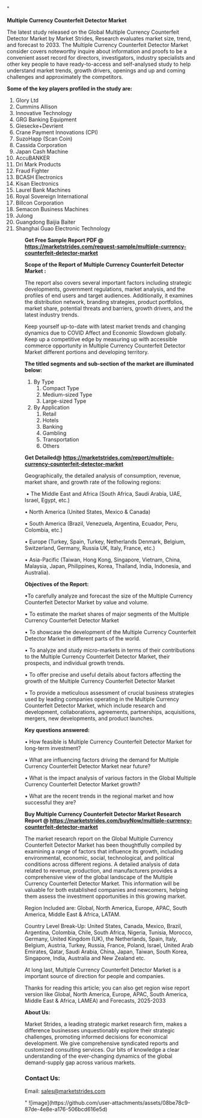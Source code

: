 "<p><strong>Multiple Currency Counterfeit Detector Market</strong></p>
<p>The latest study released on the Global Multiple Currency Counterfeit Detector Market by Market Strides, Research evaluates market size, trend, and forecast to 2033. The Multiple Currency Counterfeit Detector Market consider covers noteworthy inquire about information and proofs to be a convenient asset record for directors, investigators, industry specialists and other key people to have ready-to-access and self-analysed study to help understand market trends, growth drivers, openings and up and coming challenges and approximately the competitors.</p>
<p><strong> Some of the key players profiled in the study are: </strong></p>
<p><ol><li>
Glory Ltd</li><li>Cummins Allison</li><li>Innovative Technology</li><li>GRG Banking Equipment</li><li>Giesecke+Devrient</li><li>Crane Payment Innovations (CPI)</li><li>SuzoHapp (Scan Coin)</li><li>Cassida Corporation</li><li>Japan Cash Machine</li><li>AccuBANKER</li><li>Dri Mark Products</li><li>Fraud Fighter</li><li>BCASH Electronics</li><li>Kisan Electronics</li><li>Laurel Bank Machines</li><li>Royal Sovereign International</li><li>Billcon Corporation</li><li>Semacon Business Machines</li><li>Julong</li><li>Guangdong Baijia Baiter</li><li>Shanghai Guao Electronic Technology


</li><ol></p>
<p><strong>Get Free Sample Report PDF @ <a href=https://marketstrides.com/request-sample/multiple-currency-counterfeit-detector-market>https://marketstrides.com/request-sample/multiple-currency-counterfeit-detector-market</a></strong></p>
<p><strong> Scope of the Report of Multiple Currency Counterfeit Detector Market : </strong></p>
<p>The report also covers several important factors including strategic developments, government regulations, market analysis, and the profiles of end users and target audiences. Additionally, it examines the distribution network, branding strategies, product portfolios, market share, potential threats and barriers, growth drivers, and the latest industry trends.</p>
<p>Keep yourself up-to-date with latest market trends and changing dynamics due to COVID Affect and Economic Slowdown globally. Keep up a competitive edge by measuring up with accessible commerce opportunity in Multiple Currency Counterfeit Detector Market different portions and developing territory.</p>
<p><strong> The titled segments and sub-section of the market are illuminated below: </strong></p>
<p><ol><li>By Type<ol><li>Compact Type</li><li>Medium-sized Type</li><li>Large-sized Type</li></ol></li><li>By Application<ol><li>Retail</li><li>Hotels</li><li>Banking</li><li>Gambling</li><li>Transportation</li><li>Others</li></ol></li></ol></p>
<p><strong>Get Detailed@ <a href=https://marketstrides.com/report/multiple-currency-counterfeit-detector-market>https://marketstrides.com/report/multiple-currency-counterfeit-detector-market</a></strong></p>
<p>Geographically, the detailed analysis of consumption, revenue, market share, and growth rate of the following regions:</p>
<p>&nbsp;&bull; The Middle East and Africa (South Africa, Saudi Arabia, UAE, Israel, Egypt, etc.)</p>
<p>&bull; North America (United States, Mexico &amp; Canada)</p>
<p>&bull; South America (Brazil, Venezuela, Argentina, Ecuador, Peru, Colombia, etc.)</p>
<p>&bull; Europe (Turkey, Spain, Turkey, Netherlands Denmark, Belgium, Switzerland, Germany, Russia UK, Italy, France, etc.)</p>
<p>&bull; Asia-Pacific (Taiwan, Hong Kong, Singapore, Vietnam, China, Malaysia, Japan, Philippines, Korea, Thailand, India, Indonesia, and Australia).</p>
<p><strong>Objectives of the Report: </strong></p>
<p>&bull;To carefully analyze and forecast the size of the Multiple Currency Counterfeit Detector Market by value and volume.</p>
<p>&bull; To estimate the market shares of major segments of the Multiple Currency Counterfeit Detector Market</p>
<p>&bull; To showcase the development of the Multiple Currency Counterfeit Detector Market in different parts of the world.</p>
<p>&bull; To analyze and study micro-markets in terms of their contributions to the Multiple Currency Counterfeit Detector Market, their prospects, and individual growth trends.</p>
<p>&bull; To offer precise and useful details about factors affecting the growth of the Multiple Currency Counterfeit Detector Market</p>
<p>&bull; To provide a meticulous assessment of crucial business strategies used by leading companies operating in the Multiple Currency Counterfeit Detector Market, which include research and development, collaborations, agreements, partnerships, acquisitions, mergers, new developments, and product launches.</p>
<p><strong>Key questions answered: </strong></p>
<p>&bull; How feasible is Multiple Currency Counterfeit Detector Market for long-term investment?</p>
<p>&bull; What are influencing factors driving the demand for Multiple Currency Counterfeit Detector Market near future?</p>
<p>&bull; What is the impact analysis of various factors in the Global Multiple Currency Counterfeit Detector Market growth?</p>
<p>&bull; What are the recent trends in the regional market and how successful they are?</p>
<p><strong>Buy Multiple Currency Counterfeit Detector Market Research Report @&nbsp;<a href=https://marketstrides.com/buyNow/multiple-currency-counterfeit-detector-market>https://marketstrides.com/buyNow/multiple-currency-counterfeit-detector-market</a></strong></p>
<p>The market research report on the Global Multiple Currency Counterfeit Detector Market has been thoughtfully compiled by examining a range of factors that influence its growth, including environmental, economic, social, technological, and political conditions across different regions. A detailed analysis of data related to revenue, production, and manufacturers provides a comprehensive view of the global landscape of the Multiple Currency Counterfeit Detector Market. This information will be valuable for both established companies and newcomers, helping them assess the investment opportunities in this growing market.</p>
<p>Region Included are: Global, North America, Europe, APAC, South America, Middle East &amp; Africa, LATAM.</p>
<p>Country Level Break-Up: United States, Canada, Mexico, Brazil, Argentina, Colombia, Chile, South Africa, Nigeria, Tunisia, Morocco, Germany, United Kingdom (UK), the Netherlands, Spain, Italy, Belgium, Austria, Turkey, Russia, France, Poland, Israel, United Arab Emirates, Qatar, Saudi Arabia, China, Japan, Taiwan, South Korea, Singapore, India, Australia and New Zealand etc.</p>
<p>At long last, Multiple Currency Counterfeit Detector Market is a important source of direction for people and companies.</p>
<p>Thanks for reading this article; you can also get region wise report version like Global, North America, Europe, APAC, South America, Middle East &amp; Africa, LAMEA) and Forecasts, 2025-2033</p>
<p><strong>About Us: </strong></p>
<p>Market Strides, a leading strategic market research firm, makes a difference businesses unquestionably explore their strategic challenges, promoting informed decisions for economical development. We give comprehensive syndicated reports and customized consulting services. Our bits of knowledge a clear understanding of the ever-changing dynamics of the global demand-supply gap across various markets.</p>
<h3>Contact Us:</h3>
<p>Email: <a href=mailto:sales@marketstrides.com>sales@marketstrides.com</a></p>"
![image](https://github.com/user-attachments/assets/08be78c9-87de-4e8e-a176-506bcd616e5d)
